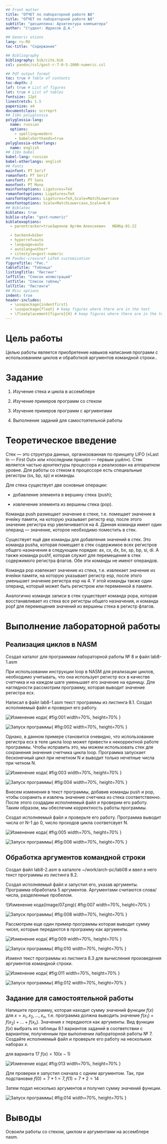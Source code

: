 ```yaml
---
## Front matter
title: "ОТЧЕТ по лабораторной работе №8"
title: "ОТЧЕТ по лабораторной работе №8"
subtitle: "дисциплина: Архитектура компьютера"
author: "Студент: Идрисов Д.А."

## Generic otions
lang: ru-RU
toc-title: "Содержание"

## Bibliography
bibliography: bib/cite.bib
csl: pandoc/csl/gost-r-7-0-5-2008-numeric.csl

## Pdf output format
toc: true # Table of contents
toc-depth: 2
lof: true # List of figures
lot: true # List of tables
fontsize: 12pt
linestretch: 1.5
papersize: a4
documentclass: scrreprt
## I18n polyglossia
polyglossia-lang:
  name: russian
  options:
	- spelling=modern
	- babelshorthands=true
polyglossia-otherlangs:
  name: english
## I18n babel
babel-lang: russian
babel-otherlangs: english
## Fonts
mainfont: PT Serif
romanfont: PT Serif
sansfont: PT Sans
monofont: PT Mono
mainfontoptions: Ligatures=TeX
romanfontoptions: Ligatures=TeX
sansfontoptions: Ligatures=TeX,Scale=MatchLowercase
monofontoptions: Scale=MatchLowercase,Scale=0.9
## Biblatex
biblatex: true
biblio-style: "gost-numeric"
biblatexoptions:
  - parentracker=trueЗырянов Артём Алексеевич	НБИбд-01-22

  - backend=biber
  - hyperref=auto
  - language=auto
  - autolang=other*
  - citestyle=gost-numeric
## Pandoc-crossref LaTeX customization
figureTitle: "Рис."
tableTitle: "Таблица"
listingTitle: "Листинг"
lofTitle: "Список иллюстраций"
lotTitle: "Список таблиц"
lolTitle: "Листинги"
## Misc options
indent: true
header-includes:
  - \usepackage{indentfirst}
  - \usepackage{float} # keep figures where there are in the text
  - \floatplacement{figure}{H} # keep figures where there are in the text
---
```


# Цель работы

Целью работы является приобретение навыков написания программ с использованием циклов и обработкой аргументов командной строки..

# Задание

1. Изучение стека и цикла в ассемблере

2. Изучение примеров программ со стеком

3. Изучение примеров программ с аргументами

4. Выполнение заданий для самостоятельной работы

# Теоретическое введение

Стек — это структура данных, организованная по принципу LIFO («Last In — First Out»
или «последним пришёл — первым ушёл»). Стек является частью архитектуры процессора и
реализован на аппаратном уровне. Для работы со стеком в процессоре есть специальные
регистры (ss, bp, sp) и команды.

Для стека существует две основные операции:

* добавление элемента в вершину стека (push);

* извлечение элемента из вершины стека (pop).

Команда push размещает значение в стеке, т.е. помещает значение в ячейку памяти, на
которую указывает регистр esp, после этого значение регистра esp увеличивается на 4.
Данная команда имеет один операнд — значение, которое необходимо поместить в стек.

Существует ещё две команды для добавления значений в стек. Это команда pusha, которая
помещает в стек содержимое всех регистров общего назначения в следующем порядке: ах,
сх, dx, bх, sp, bp, si, di. А также команда pushf, которая служит для перемещения в стек
содержимого регистра флагов. Обе эти команды не имеют операндов.

Команда pop извлекает значение из стека, т.е. извлекает значение из ячейки памяти, на
которую указывает регистр esp, после этого уменьшает значение регистра esp на 4. У этой
команды также один операнд, который может быть регистром или переменной в памяти.

Аналогично команде записи в стек существует команда popa, которая восстанавливает
из стека все регистры общего назначения, и команда popf для перемещения значений из
вершины стека в регистр флагов.

# Выполнение лабораторной работы

## Реализация циклов в NASM

Создал каталог для программам лабораторной работы № 8 и файл lab8-1.asm

При использовании инструкции loop в NASM для реализации циклов, необходимо учитывать, 
что она использует регистр ecx в качестве счетчика и на каждом шаге уменьшает его значение 
на единицу. Для наглядности рассмотрим программу, которая выводит значение регистра ecx.

Написал в файл lab8-1.asm текст программы из листинга 8.1. 
Создал исполняемый файл и проверил его работу.

![Изменение кода](image/01.png){ #fig:001 width=70%, height=70% }

![Запуск программы](image/02.png){ #fig:002 width=70%, height=70% }

Однако, в данном примере становится очевидно, что использование регистра ecx в теле цикла 
loop может привести к некорректной работе программы. Чтобы исправить это, 
мы можем использовать стек для сохранения значения счетчика цикла loop.
Программа запускает бесконечный цикл при нечетном N и выводит только нечетные числа при четном N.

![Изменение кода](image/03.png){ #fig:003 width=70%, height=70% }

![Запуск программы](image/04.png){ #fig:004 width=70%, height=70% }

Внесем изменения в текст программы, добавив команды push и pop, чтобы сохранить и извлечь 
значение счетчика из стека соответственно. После этого создадим исполняемый файл и 
проверим его работу. Таким образом, мы обеспечим корректность работы программы.

Создал исполняемый файл и проверьте его работу. 
Программа выводит числа от N-1 до 0, число проходов цикла соответсвует N.

![Изменение кода](image/05.png){ #fig:005 width=70%, height=70% }

![Запуск программы](image/06.png){ #fig:006 width=70%, height=70% }

## Обработка аргументов командной строки

Создал файл lab8-2.asm в каталоге ~/work/arch-pc/lab08 и ввел в него текст 
программы из листинга 8.2.

Создал исполняемый файл и запустил его, указав аргументы.
Программа обработала 5 аргументов. Аргументами считаются слова/числа, разделенные пробелом.

![Изменение кода(image/07.png){ #fig:007 width=70%, height=70% }

![Запуск программы](image/08.png){ #fig:008 width=70%, height=70% }

Рассмотрим еще один пример программы которая выводит сумму чисел,
которые передаются в программу как аргументы.

![Изменение кода](image/09.png){ #fig:009 width=70%, height=70% }

![Запуск программы](image/10.png){ #fig:010 width=70%, height=70% }

Изменл текст программы из листинга 8.3 для вычисления произведения
аргументов командной строки.

![Изменение кода](image/11.png){ #fig:011 width=70%, height=70% }

![Запуск программы](image/12.png){ #fig:012 width=70%, height=70% }

## Задание для самостоятельной работы

Напишите программу, которая находит сумму значений функции $f(x)$ для $x = x_1, x_2, ..., x_n$, 
т.е. программа должна выводить значение $f(x_1) + f(x_2)+ ... +f(x_n)$. 
Значения $x$ передаются как аргументы. 
Вид функции $f(x)$ выбрать из таблицы 8.1 вариантов заданий в соответствии с вариантом, 
полученным при выполнении лабораторной работы № 7. 
Создайте исполняемый файл и проверьте его работу на нескольких наборах $x$.

для варианта 17 $f(x) = 10(x - 1)$

![Изменение кода](image/13.png){ #fig:013 width=70%, height=70% }

Для проверки я запустил сначала с одним аргументом. Так, при подстановке $f(0)=7*1=7, f(1)=7*2=14$

Затем подал несколько аргументов и получил сумму значений функции.

![Запуск программы](image/14.png){ #fig:014 width=70%, height=70% }

# Выводы

Освоили работы со стеком, циклом и аргументами на ассемблере nasm.